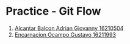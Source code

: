 # Practice - Git Flow
1. [Alcantar Balcon Adrian Giovanny 16210504](https://github.com/GussyDieTwice/Big-Data2020/blob/Unit-1/Unidad1/Practicas/PracticaGitFlow/PracticaGit_FLOW_Adrian_Alcantar_16210504.pdf)
2. [Encarnacion Ocampo Gustavo 16211993](https://github.com/GussyDieTwice/Big-Data2020/blob/Unit-1/Unidad1/Practicas/PracticaGitFlow/PracticaGitFlow16211993.pdf)
